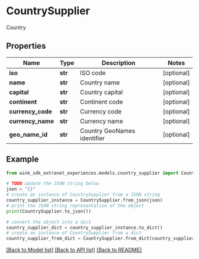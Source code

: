 # CountrySupplier

Country

## Properties

Name | Type | Description | Notes
------------ | ------------- | ------------- | -------------
**iso** | **str** | ISO code | [optional] 
**name** | **str** | Country name | [optional] 
**capital** | **str** | Country capital | [optional] 
**continent** | **str** | Continent code | [optional] 
**currency_code** | **str** | Currency code | [optional] 
**currency_name** | **str** | Currency name | [optional] 
**geo_name_id** | **str** | Country GeoNames identifier | [optional] 

## Example

```python
from wink_sdk_extranet_experiences.models.country_supplier import CountrySupplier

# TODO update the JSON string below
json = "{}"
# create an instance of CountrySupplier from a JSON string
country_supplier_instance = CountrySupplier.from_json(json)
# print the JSON string representation of the object
print(CountrySupplier.to_json())

# convert the object into a dict
country_supplier_dict = country_supplier_instance.to_dict()
# create an instance of CountrySupplier from a dict
country_supplier_from_dict = CountrySupplier.from_dict(country_supplier_dict)
```
[[Back to Model list]](../README.md#documentation-for-models) [[Back to API list]](../README.md#documentation-for-api-endpoints) [[Back to README]](../README.md)


